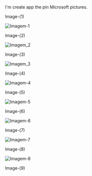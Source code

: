 I'm create app the pin Microsoft pictures.

Image-(1)

![Imagem-1](https://github.com/TassianaMilka/Html-and-Css-Milka-Design-Programming-/assets/114196099/709ba2a5-3e47-46e7-ad53-00edf0a8ce2c)

Image-(2)

![Imagem_2](https://github.com/TassianaMilka/Html-and-Css-Milka-Design-Programming-/assets/114196099/0621ade5-715e-48b5-acf4-be4dbdb05ace)

Image-(3)

![Imagem_3](https://github.com/TassianaMilka/Html-and-Css-Milka-Design-Programming-/assets/114196099/698d1123-6b1d-4157-b0d7-cd5943297ef0)

Image-(4)

![Imagem-4](https://github.com/TassianaMilka/Html-and-Css-Milka-Design-Programming-/assets/114196099/a828f053-4a88-4f87-8a58-4e318e083fc9)

Image-(5)

![Imagem-5](https://github.com/TassianaMilka/Html-and-Css-Milka-Design-Programming-/assets/114196099/7a4ffadf-9266-4e8a-8581-bfb34da54e2a)

Image-(6)

![Imagem-6](https://github.com/TassianaMilka/Html-and-Css-Milka-Design-Programming-/assets/114196099/e7607f57-0242-4702-9076-7972aacc2664)


Image-(7)

![Imagem-7](https://github.com/TassianaMilka/Html-and-Css-Milka-Design-Programming-/assets/114196099/22eee0a2-dd40-4f38-a070-1f2dcda157c0)


Image-(8)

![Imagem-8](https://github.com/TassianaMilka/Html-and-Css-Milka-Design-Programming-/assets/114196099/9d58c69f-1d40-4472-a8db-dc4f7e8c4165)


Image-(9)



